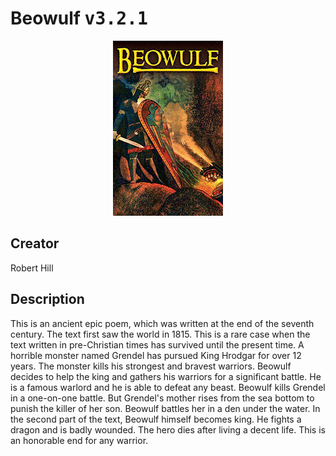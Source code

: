 
# Beowulf <kbd>v3.2.1</kbd>

<center>
  <img src="./cover-1024.jpg"/>
</center>

## Creator
Robert Hill

## Description
This is an ancient epic poem, which was written at the end of the seventh century. The text first saw the world in 1815. This is a rare case when the text written in pre-Christian times has survived until the present time. A horrible monster named Grendel has pursued King Hrodgar for over 12 years. The monster kills his strongest and bravest warriors. Beowulf decides to help the king and gathers his warriors for a significant battle. He is a famous warlord and he is able to defeat any beast. Beowulf kills Grendel in a one-on-one battle. But Grendel's mother rises from the sea bottom to punish the killer of her son. Beowulf battles her in a den under the water. In the second part of the text, Beowulf himself becomes king. He fights a dragon and is badly wounded. The hero dies after living a decent life. This is an honorable end for any warrior.
